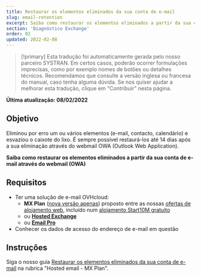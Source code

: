 ```yaml
---
title: Restaurar os elementos eliminados da sua conta de e-mail
slug: email-retention
excerpt: Saiba como restaurar os elementos eliminados a partir da sua conta de e-mail através do webmail (OWA)
section: 'Diagnóstico Exchange'
order: 02
updated: 2022-02-08
---
```


> [!primary]
> Esta tradução foi automaticamente gerada pelo nosso parceiro SYSTRAN. Em certos casos, poderão ocorrer formulações imprecisas, como por exemplo nomes de botões ou detalhes técnicos. Recomendamos que consulte a versão inglesa ou francesa do manual, caso tenha alguma dúvida. Se nos quiser ajudar a melhorar esta tradução, clique em "Contribuir" nesta página.
>

**Última atualização: 08/02/2022**
 
## Objetivo

Eliminou por erro um ou vários elementos (e-mail, contacto, calendário) e esvaziou o caixote do lixo. É sempre possível restaurá-los até 14 dias após a sua eliminação através do webmail OWA (Outlook Web Application).

**Saiba como restaurar os elementos eliminados a partir da sua conta de e-mail através do webmail (OWA)**
 
## Requisitos
 
- Ter uma solução de e-mail OVHcloud:
    - **MX Plan** ([nova versão apenas](https://docs.ovh.com/pt/emails/partilhado_generalidades_e-mail_partilhado_ovh/)) proposto entre as nossas [ofertas de alojamento web](https://www.ovhcloud.com/pt/web-hosting/), incluído num [alojamento Start10M gratuito](https://www.ovhcloud.com/pt/domains/free-web-hosting/) 
    - ou [**Hosted Exchange**](https://www.ovhcloud.com/pt/emails/hosted-exchange/)
    - ou [**Email Pro**](https://www.ovhcloud.com/pt/emails/email-pro/)
- Conhecer os dados de acesso do endereço de e-mail em questão

## Instruções

Siga o nosso guia [Restaurar os elementos eliminados da sua conta de e-mail](https://docs.ovh.com/pt/emails/email-retention/) na rubrica "Hosted email - MX Plan".